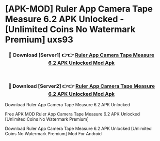 # [APK-MOD] Ruler App  Camera Tape Measure 6.2 APK Unlocked - [Unlimited Coins No Watermark Premium] uxs93



<div align="center">
<h3>🔴 Download [Server1] 👉👉 <a href="https://momento.my/?title=Ruler_App__Camera_Tape_Measure_6.2_APK_Unlocked">Ruler App  Camera Tape Measure 6.2 APK Unlocked Mod Apk</a></h3><br>

<h3>🔴 Download [Server2] 👉👉 <a href="https://momento.my/?title=Ruler_App__Camera_Tape_Measure_6.2_APK_Unlocked">Ruler App  Camera Tape Measure 6.2 APK Unlocked Mod Apk</a></h3>
</div>



Download Ruler App  Camera Tape Measure 6.2 APK Unlocked 

Free APK MOD Ruler App  Camera Tape Measure 6.2 APK Unlocked [Unlimited Coins No Watermark Premium]

Download Ruler App  Camera Tape Measure 6.2 APK Unlocked [Unlimited Coins No Watermark Premium] Mod For Android
